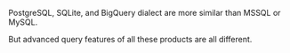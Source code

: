 PostgreSQL, SQLite, and BigQuery dialect are more similar than MSSQL or MySQL.

But advanced query features of all these products are all different.
